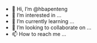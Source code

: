 - 👋 Hi, I’m @hbapenteng
- 👀 I’m interested in ...
- 🌱 I’m currently learning ...
- 💞️ I’m looking to collaborate on ...
- 📫 How to reach me ...

<!---
hbapenteng/hbapenteng is a ✨ special ✨ repository because its `README.md` (this file) appears on your GitHub profile.
You can click the Preview link to take a look at your changes.
--->
